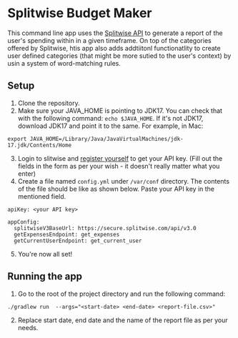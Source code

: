 # Splitwise Budget Maker

This command line app uses the [Splitwise API](https://dev.splitwise.com/) to generate a report of the user's spending within in a given timeframe. On top of the categories offered by Splitwise, htis app also adds addtiitonl functionatlity to create user defined categories (that might be more sutied to the user's context) by usin a system of word-matching rules.

## Setup

1. Clone the repository.
2. Make sure your JAVA_HOME is pointing to JDK17. You can check that with the following command:
  `echo $JAVA_HOME`. If it's not JDK17, download JDK17 and point it to the same. For example, in Mac: 
  ```
  export JAVA_HOME=/Library/Java/JavaVirtualMachines/jdk-17.jdk/Contents/Home
  ```
3. Login to slitwise and [register yourself](https://secure.splitwise.com/apps/new) to get your API key. (Fill out the fields in the form as per your wish - it doesn't really matter what you enter)
4. Create a file named `config.yml` under `/var/conf` directory. The contents of the file should be like as shown below. Paste your API key in the mentioned field.
```
apiKey: <your API key>

appConfig:
  splitwiseV3BaseUrl: https://secure.splitwise.com/api/v3.0
  getExpensesEndpoint: get_expenses
  getCurrentUserEndpoint: get_current_user
```
5. You're now all set!

## Running the app

1. Go to the root of the project directory and run the following command:
```
./gradlew run  --args="<start-date> <end-date> <report-file.csv>"
```
2. Replace start date, end date and the name of the report file as per your needs.
